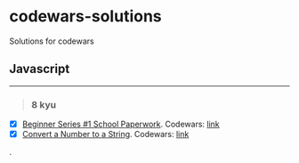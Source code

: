 # codewars-solutions
Solutions for codewars
## Javascript ##
----
>### 8 kyu ###

- [x] [Beginner Series #1 School Paperwork](https://github.com/checkmyprojects/codewars-solutions/blob/main/javascript/8kyu/Beginner%20Series%201%20School%20Paperwork.js "Github: Beginner Series #1 School Paperwork"). Codewars: [link](https://www.codewars.com/kata/55f9b48403f6b87a7c0000bd/ "Codewars: Beginner Series #1 School Paperwork")
- [x] [Convert a Number to a String](https://github.com/checkmyprojects/codewars-solutions/blob/main/javascript/8kyu/Beginner%20Series%201%20School%20Paperwork.js "Github: https://www.codewars.com/kata/5265326f5fda8eb1160004c8"). Codewars: [link](https://www.codewars.com/kata/55f9b48403f6b87a7c0000bd/ "Codewars: https://www.codewars.com/kata/5265326f5fda8eb1160004c8")

.